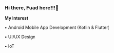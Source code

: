 ### Hi there, Fuad here!!!👋

**My Interest**

•	Android Mobile App Development (Kotlin & Flutter)

•	UI/UX Design

•	IoT

